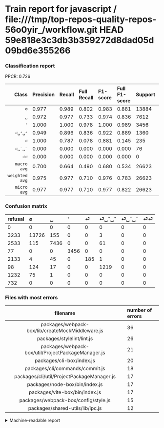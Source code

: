 # Train report for javascript / file:///tmp/top-repos-quality-repos-56o0yir_/workflow.git HEAD 59e818e3c3db3b359272d8dad05d09bd6e355266

### Classification report

PPCR: 0.726

| Class | Precision | Recall | Full Recall | F1-score | Full F1-score | Support | Full Support | PPCR |
|------:|:----------|:-------|:------------|:---------|:---------|:--------|:-------------|:-----|
| `∅` | 0.977| 0.989| 0.802| 0.983| 0.881| 13884| 17117| 0.811 |
| `␣` | 0.972| 0.977| 0.733| 0.974| 0.836| 7612| 10145| 0.750 |
| `'` | 1.000| 1.000| 0.978| 1.000| 0.989| 3456| 3533| 0.978 |
| `⏎␣⁺␣⁺` | 0.949| 0.896| 0.836| 0.922| 0.889| 1360| 1458| 0.933 |
| `⏎` | 1.000| 0.787| 0.078| 0.881| 0.145| 235| 2368| 0.099 |
| `⏎␣⁻␣⁻` | 0.000| 0.000| 0.000| 0.000| 0.000| 76| 1308| 0.058 |
| `⏎⏎` | 0.000| 0.000| 0.000| 0.000| 0.000| 0| 732| 0.000 |
| `macro avg` | 0.700| 0.664| 0.490| 0.680| 0.534| 26623| 36661| 0.726 |
| `weighted avg` | 0.975| 0.977| 0.710| 0.976| 0.783| 26623| 36661| 0.726 |
| `micro avg` | 0.977| 0.977| 0.710| 0.977| 0.822| 26623| 36661| 0.726 |

### Confusion matrix

|refusal|  ∅| ␣| '| ⏎| ⏎␣⁺␣⁺| ⏎␣⁻␣⁻| ⏎⏎| 
|:---|:---|:---|:---|:---|:---|:---|:---|
|0 |0 |0 |0 |0 |0 |0 |0 |
|3233 |13726 |155 |0 |0 |3 |0 |0 |
|2533 |115 |7436 |0 |0 |61 |0 |0 |
|77 |0 |0 |3456 |0 |0 |0 |0 |
|2133 |4 |45 |0 |185 |1 |0 |0 |
|98 |124 |17 |0 |0 |1219 |0 |0 |
|1232 |75 |1 |0 |0 |0 |0 |0 |
|732 |0 |0 |0 |0 |0 |0 |0 |

### Files with most errors

| filename | number of errors|
|:----:|:-----|
| packages/webpack-box/lib/createMockMiddleware.js | 36 |
| packages/stylelint/lint.js | 26 |
| packages/webpack-box/util/ProjectPackageManager.js | 21 |
| packages/cli-box/index.js | 20 |
| packages/cli/commands/commit.js | 18 |
| packages/cli/util/ProjectPackageManager.js | 17 |
| packages/node-box/bin/index.js | 17 |
| packages/vite-box/bin/index.js | 17 |
| packages/webpack-box/config/style.js | 15 |
| packages/shared-utils/lib/ipc.js | 12 |

<details>
    <summary>Machine-readable report</summary>
```json
{
  "cl_report": {"\u0027": {"f1-score": 1.0, "precision": 1.0, "recall": 1.0, "support": 3456}, "macro avg": {"f1-score": 0.6800267589309035, "precision": 0.6997502836945303, "recall": 0.664150882702813, "support": 26623}, "micro avg": {"f1-score": 0.9774255343124366, "precision": 0.9774255343124366, "recall": 0.9774255343124366, "support": 26623}, "weighted avg": {"f1-score": 0.9758467730442678, "precision": 0.974607361480505, "recall": 0.9774255343124366, "support": 26623}, "\u2205": {"f1-score": 0.9829561730163277, "precision": 0.9773568783822273, "recall": 0.9886199942379718, "support": 13884}, "\u23ce": {"f1-score": 0.880952380952381, "precision": 1.0, "recall": 0.7872340425531915, "support": 235}, "\u23ce\u23ce": {"f1-score": 0.0, "precision": 0.0, "recall": 0.0, "support": 0}, "\u23ce\u2423\u207a\u2423\u207a": {"f1-score": 0.9220877458396369, "precision": 0.9493769470404985, "recall": 0.8963235294117647, "support": 1360}, "\u23ce\u2423\u207b\u2423\u207b": {"f1-score": 0.0, "precision": 0.0, "recall": 0.0, "support": 76}, "\u2423": {"f1-score": 0.9741910127079785, "precision": 0.9715181604389862, "recall": 0.976878612716763, "support": 7612}},
  "cl_report_full": {"\u0027": {"f1-score": 0.9889826870796966, "precision": 1.0, "recall": 0.9782054910840645, "support": 3533}, "macro avg": {"f1-score": 0.5342239734289829, "precision": 0.6997502836945303, "recall": 0.48961029586317995, "support": 36661}, "micro avg": {"f1-score": 0.8223879653624929, "precision": 0.9774255343124366, "recall": 0.7098006055481302, "support": 36661}, "weighted avg": {"f1-score": 0.782573155915989, "precision": 0.9238880830775796, "recall": 0.7098006055481302, "support": 36661}, "\u2205": {"f1-score": 0.8809730111357145, "precision": 0.9773568783822273, "recall": 0.8018928550563768, "support": 17117}, "\u23ce": {"f1-score": 0.14492753623188406, "precision": 1.0, "recall": 0.078125, "support": 2368}, "\u23ce\u23ce": {"f1-score": 0.0, "precision": 0.0, "recall": 0.0, "support": 732}, "\u23ce\u2423\u207a\u2423\u207a": {"f1-score": 0.8891320204230488, "precision": 0.9493769470404985, "recall": 0.836076817558299, "support": 1458}, "\u23ce\u2423\u207b\u2423\u207b": {"f1-score": 0.0, "precision": 0.0, "recall": 0.0, "support": 1308}, "\u2423": {"f1-score": 0.8355525591325357, "precision": 0.9715181604389862, "recall": 0.732971907343519, "support": 10145}},
  "ppcr": 0.726194048171081
}
```
</details>
